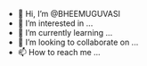 - 👋 Hi, I’m @BHEEMUGUVASI
- 👀 I’m interested in ...
- 🌱 I’m currently learning ...
- 💞️ I’m looking to collaborate on ...
- 📫 How to reach me ...

<!---
BHEEMUGUVASI/BHEEMUGUVASI is a ✨ special ✨ repository because its `README.md` (this file) appears on your GitHub profile.
You can click the Preview link to take a look at your changes.
--->
